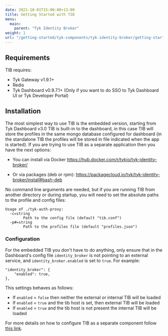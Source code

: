 ```yaml
--- 
date: 2021-18-01T15:00:00+13:00
title: Getting Started with TIB
menu:
  main:
    parent: "Tyk Identity Broker"
weight: 1
url: "/getting-started/tyk-components/tyk-identity-broker/getting-started"
---
```


## Requirements

TIB requires:

- Tyk Gateway v1.9.1+
- Redis
- Tyk Dashboard v0.9.7.1+ (Only if you want to do SSO to Tyk Dashboard UI or Tyk Developer Portal)

## Installation

The most simplest way to use TIB is the embedded version, starting from Tyk Dashboard v3.0 TIB is built-in to the dashboard, in this case TIB will store the profiles in the same mongo database configured for dashboard (in the standalone TIB the profiles will be stored in file indicated when the app is started). 
If you are trying to use TIB as a separate application then you have the next options:

- You can install via Docker https://hub.docker.com/r/tykio/tyk-identity-broker/

- Or via packages (deb or rpm): https://packagecloud.io/tyk/tyk-identity-broker/install#bash-deb

No command line arguments are needed, but if you are running TIB from another directory or during startup, you will need to set the absolute paths to the profile and config files:

```{.copyWrapper}
Usage of ./tyk-auth-proxy:
  -c=string
        Path to the config file (default "tib.conf")
  -p#=string
        Path to the profiles file (default "profiles.json")
```


### Configuration

For the embedded TIB you don't have to do anything, only ensure that in the Dashboard's config file `identity_broker` is not pointing to an external service, and `identity_broker.enabled` is set to `true`. For example:

```
"identity_broker": {
    "enabled": true,
},
```

This settings behaves as follows:

* If `enabled` = `false` then neither the external or internal TIB will be loaded
* If `enabled` = `true` and the tib host is set, then external TIB will be loaded
* If `enabled` = `true` and the tib host is not present the internal TIB will be loaded

For more details on how to configure TIB as a separate component follow [this link](https://github.com/TykTechnologies/tyk-identity-broker#how-to-configure-tib).

